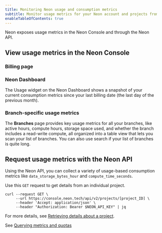```yaml
---
title: Monitoring Neon usage and consumption metrics
subtitle: Monitor usage metrics for your Neon account and projects from the Neon Console or API
enableTableOfContents: true
---
```


Neon exposes usage metrics in the Neon Console and through the Neon API.

## View usage metrics in the Neon Console

### Billing page

### Neon Dashboard 

The Usage widget on the Neon Dashboard shows a snapshot of your current consumption metrics since your last billing date (the last day of the previous month).

### Branch-specific usage metrics

The **Branches** page provides key usage metrics for all your branches, like active hours, compute hours, storage space used, and whether the branch includes a read-write compute, all organized into a table view that lets you scan your list of branches. You can also use search if your list of branches is quite long.

## Request usage metrics with the Neon API

Using the Neon API, you can collect a variety of usage-based consumption metrics like  `data_storage_bytes_hour` and `compute_time_seconds`.

Use this `GET` request to get details from an individual project.

```curl
curl --request GET \
     --url https://console.neon.tech/api/v2/projects/[project_ID] \
     --header 'Accept: application/json' \
     --header "Authorization: Bearer $NEON_API_KEY" | jq
```

For more details, see [Retrieving details about a project](/docs/guides/partner-billing#retrieving-details-about-a-project).

See [Querying metrics and quotas](https://neon.tech/docs/guides/partner-billing#querying-metrics-and-quotas)